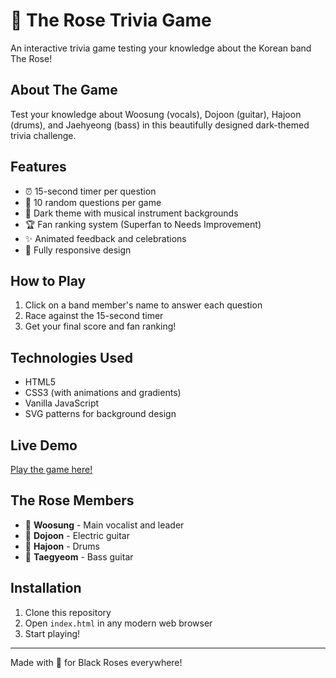 # 🌹 The Rose Trivia Game

An interactive trivia game testing your knowledge about the Korean band The Rose!

## About The Game
Test your knowledge about Woosung (vocals), Dojoon (guitar), Hajoon (drums), and Jaehyeong (bass) in this beautifully designed dark-themed trivia challenge.

## Features
- ⏰ 15-second timer per question
- 🎯 10 random questions per game
- 🎨 Dark theme with musical instrument backgrounds
- 🏆 Fan ranking system (Superfan to Needs Improvement)
- ✨ Animated feedback and celebrations
- 📱 Fully responsive design

## How to Play
1. Click on a band member's name to answer each question
2. Race against the 15-second timer
3. Get your final score and fan ranking!

## Technologies Used
- HTML5
- CSS3 (with animations and gradients)
- Vanilla JavaScript
- SVG patterns for background design

## Live Demo
[Play the game here!](https://yourusername.github.io/the-rose-trivia-game/)

## The Rose Members
- 🎤 **Woosung** - Main vocalist and leader
- 🎸 **Dojoon** - Electric guitar
- 🥁 **Hajoon** - Drums  
- 🎸 **Taegyeom** - Bass guitar

## Installation
1. Clone this repository
2. Open `index.html` in any modern web browser
3. Start playing!

---
Made with 💖 for Black Roses everywhere!
